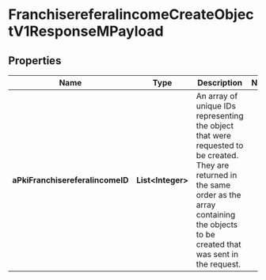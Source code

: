 

# FranchisereferalincomeCreateObjectV1ResponseMPayload

## Properties

Name | Type | Description | Notes
------------ | ------------- | ------------- | -------------
**aPkiFranchisereferalincomeID** | **List&lt;Integer&gt;** | An array of unique IDs representing the object that were requested to be created.  They are returned in the same order as the array containing the objects to be created that was sent in the request. | 




